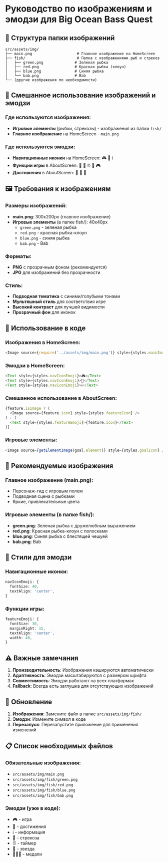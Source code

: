 # Руководство по изображениям и эмодзи для Big Ocean Bass Quest

## 📁 Структура папки изображений

```
src/assets/img/
├── main.png                    # Главное изображение на HomeScreen
├── fish/                       # Папка с изображениями рыб и стрекоз
│   ├── green.png              # Зеленая рыбка
│   ├── red.png                # Красная рыбка (клоун)
│   ├── blue.png               # Синяя рыбка
│   └── bab.png                # Bab
└── (другие изображения по необходимости)
```

## 🎨 Смешанное использование изображений и эмодзи

### Где используются изображения:
- **Игровые элементы** (рыбки, стрекозы) - изображения из папки `fish/`
- **Главное изображение** на HomeScreen - `main.png`

### Где используются эмодзи:
- **Навигационные иконки** на HomeScreen: 🎮 🏅 ℹ️
- **Функции игры** в AboutScreen: 🦗 🏅 ⏰ 🌟 🎮
- **Достижения** в AboutScreen: 🥉 🥈 🥇

## 🖼️ Требования к изображениям

### Размеры изображений:

- **main.png**: 300x200px (главное изображение)
- **Игровые элементы** (в папке fish/): 40x40px
  - `green.png` - зеленая рыбка
  - `red.png` - красная рыбка-клоун
  - `blue.png` - синяя рыбка
  - `bab.png` - Bab

### Форматы:
- **PNG** с прозрачным фоном (рекомендуется)
- **JPG** для изображений без прозрачности

### Стиль:
- **Подводная тематика** с синими/голубыми тонами
- **Мультяшный стиль** для соответствия игре
- **Высокий контраст** для лучшей видимости
- **Прозрачный фон** для иконок

## 🔧 Использование в коде

### Изображения в HomeScreen:
```typescript
<Image source={require('../assets/img/main.png')} style={styles.mainImage} />
```

### Эмодзи в HomeScreen:
```typescript
<Text style={styles.navIconEmoji}>🎮</Text>
<Text style={styles.navIconEmoji}>🏅</Text>
<Text style={styles.navIconEmoji}>ℹ️</Text>
```

### Смешанное использование в AboutScreen:
```typescript
{feature.isImage ? (
  <Image source={feature.icon} style={styles.featureIcon} />
) : (
  <Text style={styles.featureEmoji}>{feature.icon}</Text>
)}
```

### Игровые элементы:
```typescript
<Image source={getElementImage(goal.element)} style={styles.goalIcon} />
```

## 🎯 Рекомендуемые изображения

### Главное изображение (main.png):
- Персонаж-гид с игровым полем
- Подводная сцена с рыбками
- Яркие, привлекательные цвета

### Игровые элементы (в папке fish/):
- **green.png**: Зеленая рыбка с дружелюбным выражением
- **red.png**: Красная рыбка-клоун с полосками
- **blue.png**: Синяя рыбка с блестящей чешуей
- **bab.png**: Bab

## 📱 Стили для эмодзи

### Навигационные иконки:
```typescript
navIconEmoji: {
  fontSize: 40,
  textAlign: 'center',
}
```

### Функции игры:
```typescript
featureEmoji: {
  fontSize: 30,
  marginRight: 15,
  textAlign: 'center',
  width: 40,
}
```

## ⚠️ Важные замечания

1. **Производительность**: Изображения кэшируются автоматически
2. **Адаптивность**: Эмодзи масштабируются с размером шрифта
3. **Совместимость**: Эмодзи работают на всех платформах
4. **Fallback**: Всегда есть заглушка для отсутствующих изображений

## 🔄 Обновление

1. **Изображения**: Замените файл в папке `src/assets/img/fish/`
2. **Эмодзи**: Измените символ в коде
3. **Перезапуск**: Перезапустите приложение для применения изменений

## 📋 Список необходимых файлов

### Обязательные изображения:
- `src/assets/img/main.png`
- `src/assets/img/fish/green.png`
- `src/assets/img/fish/red.png`
- `src/assets/img/fish/blue.png`
- `src/assets/img/fish/bab.png`

### Эмодзи (уже в коде):
- 🎮 - игра
- 🏅 - достижения
- ℹ️ - информация
- 🦗 - стрекоза
- ⏰ - таймер
- 🌟 - звезда
- 🥉🥈🥇 - медали